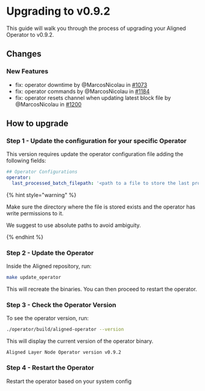 # Upgrading to v0.9.2

This guide will walk you through the process of upgrading your Aligned  Operator to v0.9.2.

## Changes

### New Features

* fix: operator downtime by @MarcosNicolau in [#1073](https://github.com/yetanotherco/aligned_layer/pull/1073)
* fix: operator commands by @MarcosNicolau in [#1184](https://github.com/yetanotherco/aligned_layer/pull/1184)
* fix: operator resets channel when updating latest block file by @MarcosNicolau in [#1200](https://github.com/yetanotherco/aligned_layer/pull/1200)

## How to upgrade

### Step 1 - Update the configuration for your specific Operator

This version requires update the operator configuration file adding the following fields:

```yaml
## Operator Configurations
operator:
  last_processed_batch_filepath: '<path to a file to store the last processed batch>'
```

{% hint style="warning" %}

Make sure the directory where the file is stored exists and the operator has write permissions to it.

We suggest to use absolute paths to avoid ambiguity.

{% endhint %}

### Step 2 - Update the Operator

Inside the Aligned repository, run:

```bash
make update_operator
```

This will recreate the binaries. You can then proceed to restart the operator.

### Step 3 - Check the Operator Version

To see the operator version, run:

```bash
./operator/build/aligned-operator --version
```

This will display the current version of the operator binary.

```
Aligned Layer Node Operator version v0.9.2
```

### Step 4 - Restart the Operator

Restart the operator based on your system config

